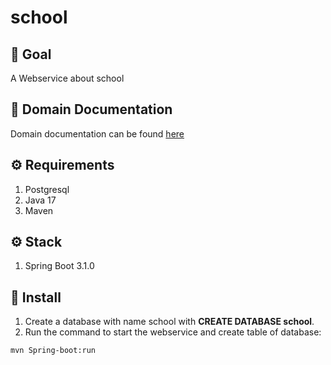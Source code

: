 # school
## 🚀 Goal
A Webservice about school

## 📕 Domain Documentation

Domain documentation can be found [here](./docs/README.md)

## ⚙️ Requirements

1. Postgresql
2. Java 17
3. Maven

## ⚙️ Stack
1. Spring Boot 3.1.0


## 🔧 Install

1) Create a database with name school with **CREATE DATABASE school**.
2) Run the command to start the webservice and create table of database:

```bash
mvn Spring-boot:run
```





